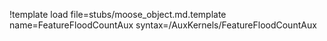 !template load file=stubs/moose_object.md.template name=FeatureFloodCountAux syntax=/AuxKernels/FeatureFloodCountAux